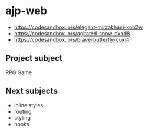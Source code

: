 # ajp-web
* https://codesandbox.io/s/elegant-mirzakhani-kob2w
* https://codesandbox.io/s/agitated-snow-dxhd8
* https://codesandbox.io/s/brave-butterfly-cuxi4

## Project subject
RPG Game

## Next subjects
* inline styles
* routing
* styling
* hooks

